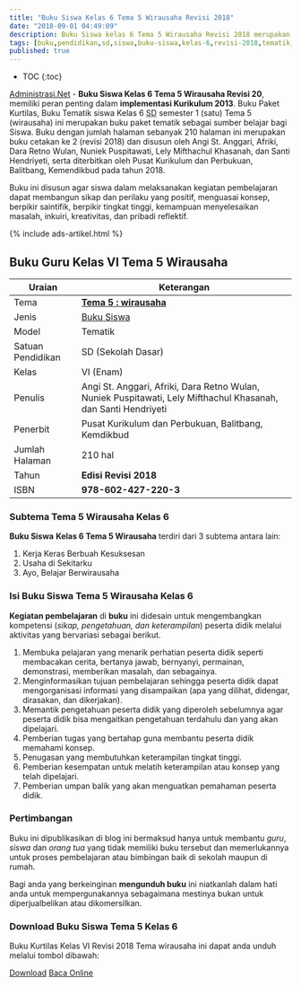 ```yaml
---
title: "Buku Siswa Kelas 6 Tema 5 Wirausaha Revisi 2018"
date: "2018-09-01 04:49:09"
description: Buku Siswa kelas 6 Tema 5 Wirausaha Revisi 2018 merupakan buku paket tematik kurikulum 2013 revisi 2018 terdiri dari beberapa atau 3 subTema Pembelajaran.
tags: [buku,pendidikan,sd,siswa,buku-siswa,kelas-6,revisi-2018,tematik,download]
published: true
---
```

* TOC
{:toc}

<script type="application/ld+json">
{
  "@context":"http://schema.org",
  "@type":"Book",
  "name" : "{{ page.title }}",
  "author": {
    "@type":"Person",
    "name":"Angi St. Anggari, Afriki, Dara Retno Wulan, Nuniek Puspitawati, Lely Mifthachul Khasanah, dan Santi Hendriyeti"
  },
  "url" : "{{ site.url }}{{ page.url }}",
  "workExample" : [{
    "@type": "Book",
    "isbn": "978-602-427-220-3",
    "bookEdition": "Revisi 2018",
    "bookFormat": "http://schema.org/Hardcover",
    "potentialAction":{
    "@type":"ReadAction",
    "target":
      {
        "@type":"EntryPoint",
        "urlTemplate":"{{ site.url }}{{ page.url }}",
        "actionPlatform":[
          "http://schema.org/DesktopWebPlatform",
          "http://schema.org/IOSPlatform",
          "http://schema.org/AndroidPlatform"
        ]
      }
      }
    }
    ]
    }
 
</script>
[Administrasi.Net](/ "Administrasi.Net") - **Buku Siswa Kelas 6 Tema 5 Wirausaha Revisi 20**, memiliki peran penting dalam **implementasi Kurikulum 2013**. Buku Paket Kurtilas, Buku Tematik siswa Kelas 6 <acronym title="Sekolah Dasar">SD</acronym> semester 1 (satu) Tema 5 (wirausaha) ini merupakan buku paket tematik sebagai sumber belajar bagi Siswa. Buku dengan jumlah halaman sebanyak 210 halaman ini merupakan buku cetakan ke 2 (revisi 2018) dan disusun oleh Angi St. Anggari, Afriki, Dara Retno Wulan, Nuniek Puspitawati, Lely Mifthachul Khasanah, dan Santi Hendriyeti, serta diterbitkan oleh Pusat Kurikulum dan Perbukuan, Balitbang, Kemendikbud pada tahun 2018. 

Buku ini disusun agar siswa dalam melaksanakan kegiatan pembelajaran dapat membangun sikap dan perilaku yang positif, menguasai konsep, berpikir saintifik, berpikir tingkat tinggi, kemampuan menyelesaikan masalah, inkuiri, kreativitas, dan pribadi reflektif.

{% include ads-artikel.html %}

## Buku Guru Kelas VI Tema 5 Wirausaha

|Uraian|Keterangan|
| --- | --- |
|Tema|<a href="/bse/buku-siswa-kelas-6-tema-4-wirausaha-revisi-2018" title="Buku Siswa Kelas 6 SD Tema 5 Wirausaha Revisi 2018"><strong>Tema 5 : wirausaha </strong></a>|
|Jenis|<a href="/bse" title="Buku Siswa" target="_blank">Buku Siswa</a>|
|Model|Tematik|
|Satuan Pendidikan|SD (Sekolah Dasar)|
Kelas|VI (Enam)|
Penulis|Angi St. Anggari, Afriki, Dara Retno Wulan, Nuniek Puspitawati, Lely Mifthachul Khasanah, dan Santi Hendriyeti|
|Penerbit|Pusat Kurikulum dan Perbukuan, Balitbang, Kemdikbud|
|Jumlah Halaman|210 hal|
|Tahun|<strong>Edisi Revisi 2018</strong>|
|ISBN|<strong>978-602-427-220-3</strong>|

### Subtema Tema 5 Wirausaha Kelas 6
<strong>Buku Siswa</strong> <strong>Kelas 6 Tema 5 Wirausaha</strong> terdiri dari 3 subtema antara lain: 
1. Kerja Keras Berbuah Kesuksesan
2. Usaha di Sekitarku
3. Ayo, Belajar Berwirausaha

### Isi Buku Siswa Tema 5 Wirausaha Kelas 6

<b>Kegiatan pembelajaran</b> di <b>buku</b> ini didesain untuk mengembangkan kompetensi (*sikap, pengetahuan, dan keterampilan*) peserta didik melalui aktivitas yang bervariasi sebagai berikut.
<ol><li>Membuka pelajaran yang menarik perhatian peserta didik seperti membacakan cerita, bertanya jawab, bernyanyi, permainan, demonstrasi, memberikan masalah, dan sebagainya.</li><li>Menginformasikan tujuan pembelajaran sehingga peserta didik dapat mengorganisasi informasi yang disampaikan (apa yang dilihat, didengar, dirasakan, dan dikerjakan).</li><li>Memantik pengetahuan peserta didik yang diperoleh sebelumnya agar peserta didik bisa mengaitkan pengetahuan terdahulu dan yang akan dipelajari.</li><li>Pemberian tugas yang bertahap guna membantu peserta didik memahami konsep.</li><li>Penugasan yang membutuhkan keterampilan tingkat tinggi.</li><li>Pemberian kesempatan untuk melatih keterampilan atau konsep yang telah dipelajari.</li><li>Pemberian umpan balik yang akan menguatkan pemahaman peserta didik.</li></ol>
  
### Pertimbangan
Buku ini dipublikasikan di blog ini bermaksud hanya untuk membantu _guru_, _siswa_ dan _orang tua_ yang tidak memiliki buku tersebut dan memerlukannya untuk proses pembelajaran atau bimbingan baik di sekolah maupun di rumah.

Bagi anda yang berkeinginan <b>mengunduh buku</b> ini niatkanlah dalam hati anda untuk mempergunakannya sebagaimana mestinya bukan untuk diperjualbelikan atau dikomersilkan.
  
### Download Buku Siswa Tema 5 Kelas 6
Buku Kurtilas Kelas VI Revisi 2018 Tema wirausaha ini dapat anda unduh melalui tombol dibawah:
<p class="center"><a class="button download" href="https://docs.google.com/uc?export=download&id=1vB9GhNiC5fzBEbLYKsZDc6xMjejHxEP-" rel="nofollow" target="_blank" title="Download">Download</a>
<a class="button demo open-dialog" href="https://drive.google.com/file/d/1vB9GhNiC5fzBEbLYKsZDc6xMjejHxEP-/preview" Title="Baca Online" rel="nofollow">Baca Online</a></p>

